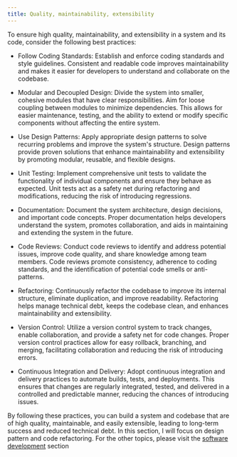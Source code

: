 ```yaml
---
title: Quality, maintainability, extensibility
---
```


To ensure high quality, maintainability, and extensibility in a system and its code, consider the following best practices:

- Follow Coding Standards: Establish and enforce coding standards and style guidelines. Consistent and readable code improves maintainability and makes it easier for developers to understand and collaborate on the codebase.

- Modular and Decoupled Design: Divide the system into smaller, cohesive modules that have clear responsibilities. Aim for loose coupling between modules to minimize dependencies. This allows for easier maintenance, testing, and the ability to extend or modify specific components without affecting the entire system.

- Use Design Patterns: Apply appropriate design patterns to solve recurring problems and improve the system's structure. Design patterns provide proven solutions that enhance maintainability and extensibility by promoting modular, reusable, and flexible designs.

- Unit Testing: Implement comprehensive unit tests to validate the functionality of individual components and ensure they behave as expected. Unit tests act as a safety net during refactoring and modifications, reducing the risk of introducing regressions.

- Documentation: Document the system architecture, design decisions, and important code concepts. Proper documentation helps developers understand the system, promotes collaboration, and aids in maintaining and extending the system in the future.

- Code Reviews: Conduct code reviews to identify and address potential issues, improve code quality, and share knowledge among team members. Code reviews promote consistency, adherence to coding standards, and the identification of potential code smells or anti-patterns.

- Refactoring: Continuously refactor the codebase to improve its internal structure, eliminate duplication, and improve readability. Refactoring helps manage technical debt, keeps the codebase clean, and enhances maintainability and extensibility.

- Version Control: Utilize a version control system to track changes, enable collaboration, and provide a safety net for code changes. Proper version control practices allow for easy rollback, branching, and merging, facilitating collaboration and reducing the risk of introducing errors.

- Continuous Integration and Delivery: Adopt continuous integration and delivery practices to automate builds, tests, and deployments. This ensures that changes are regularly integrated, tested, and delivered in a controlled and predictable manner, reducing the chances of introducing issues.

By following these practices, you can build a system and codebase that are of high quality, maintainable, and easily extensible, leading to long-term success and reduced technical debt. In this section, I will focus on design pattern and code refactoring. For the other topics, please visit the [software development](/software-development/) section